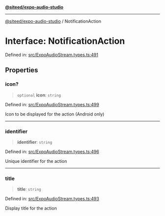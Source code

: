 [**@siteed/expo-audio-studio**](../README.md)

***

[@siteed/expo-audio-studio](../README.md) / NotificationAction

# Interface: NotificationAction

Defined in: [src/ExpoAudioStream.types.ts:491](https://github.com/deeeed/expo-audio-stream/blob/bbdd3decaa750fbf29d5ddaf443493cc894c7375/packages/expo-audio-studio/src/ExpoAudioStream.types.ts#L491)

## Properties

### icon?

> `optional` **icon**: `string`

Defined in: [src/ExpoAudioStream.types.ts:499](https://github.com/deeeed/expo-audio-stream/blob/bbdd3decaa750fbf29d5ddaf443493cc894c7375/packages/expo-audio-studio/src/ExpoAudioStream.types.ts#L499)

Icon to be displayed for the action (Android only)

***

### identifier

> **identifier**: `string`

Defined in: [src/ExpoAudioStream.types.ts:496](https://github.com/deeeed/expo-audio-stream/blob/bbdd3decaa750fbf29d5ddaf443493cc894c7375/packages/expo-audio-studio/src/ExpoAudioStream.types.ts#L496)

Unique identifier for the action

***

### title

> **title**: `string`

Defined in: [src/ExpoAudioStream.types.ts:493](https://github.com/deeeed/expo-audio-stream/blob/bbdd3decaa750fbf29d5ddaf443493cc894c7375/packages/expo-audio-studio/src/ExpoAudioStream.types.ts#L493)

Display title for the action
